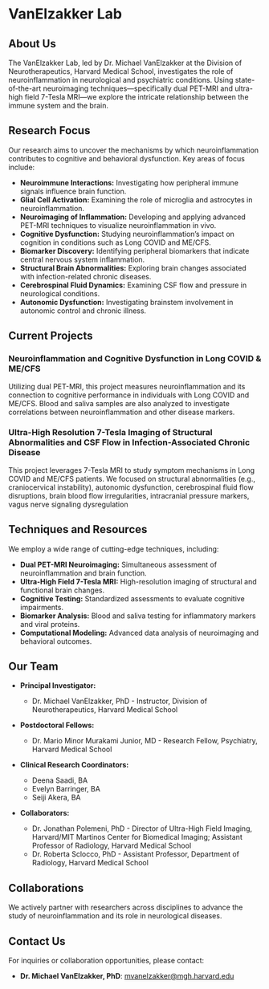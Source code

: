 # VanElzakker Lab

## About Us

The VanElzakker Lab, led by Dr. Michael VanElzakker at the Division of Neurotherapeutics, Harvard Medical School, investigates the role of neuroinflammation in neurological and psychiatric conditions. Using state-of-the-art neuroimaging techniques—specifically dual PET-MRI and ultra-high field 7-Tesla MRI—we explore the intricate relationship between the immune system and the brain.

## Research Focus

Our research aims to uncover the mechanisms by which neuroinflammation contributes to cognitive and behavioral dysfunction. Key areas of focus include:

* **Neuroimmune Interactions:** Investigating how peripheral immune signals influence brain function.
* **Glial Cell Activation:** Examining the role of microglia and astrocytes in neuroinflammation.
* **Neuroimaging of Inflammation:** Developing and applying advanced PET-MRI techniques to visualize neuroinflammation in vivo.
* **Cognitive Dysfunction:** Studying neuroinflammation’s impact on cognition in conditions such as Long COVID and ME/CFS.
* **Biomarker Discovery:** Identifying peripheral biomarkers that indicate central nervous system inflammation.
* **Structural Brain Abnormalities:** Exploring brain changes associated with infection-related chronic diseases.
* **Cerebrospinal Fluid Dynamics:** Examining CSF flow and pressure in neurological conditions.
* **Autonomic Dysfunction:** Investigating brainstem involvement in autonomic control and chronic illness.

## Current Projects

### Neuroinflammation and Cognitive Dysfunction in Long COVID & ME/CFS
Utilizing dual PET-MRI, this project measures neuroinflammation and its connection to cognitive performance in individuals with Long COVID and ME/CFS. Blood and saliva samples are also analyzed to investigate correlations between neuroinflammation and other disease markers.

### Ultra-High Resolution 7-Tesla Imaging of Structural Abnormalities and CSF Flow in Infection-Associated Chronic Disease
This project leverages 7-Tesla MRI to study symptom mechanisms in Long COVID and ME/CFS patients. We focused on structural abnormalities (e.g., craniocervical instability), autonomic dysfunction, cerebrospinal fluid flow disruptions, brain blood flow irregularities, intracranial pressure markers, vagus nerve signaling dysregulation

## Techniques and Resources

We employ a wide range of cutting-edge techniques, including:

* **Dual PET-MRI Neuroimaging:** Simultaneous assessment of neuroinflammation and brain function.
* **Ultra-High Field 7-Tesla MRI:** High-resolution imaging of structural and functional brain changes.
* **Cognitive Testing:** Standardized assessments to evaluate cognitive impairments.
* **Biomarker Analysis:** Blood and saliva testing for inflammatory markers and viral proteins.
* **Computational Modeling:** Advanced data analysis of neuroimaging and behavioral outcomes.

## Our Team

* **Principal Investigator:**
  * Dr. Michael VanElzakker, PhD - Instructor, Division of Neurotherapeutics, Harvard Medical School

* **Postdoctoral Fellows:**
  * Dr. Mario Minor Murakami Junior, MD - Research Fellow, Psychiatry, Harvard Medical School
 
* **Clinical Research Coordinators:**
  * Deena Saadi, BA
  * Evelyn Barringer, BA
  * Seiji Akera, BA

* **Collaborators:**
  * Dr. Jonathan Polemeni, PhD - Director of Ultra-High Field Imaging, Harvard/MIT Martinos Center for Biomedical Imaging; Assistant Professor of Radiology, Harvard Medical School
  * Dr. Roberta Sclocco, PhD - Assistant Professor, Department of Radiology, Harvard Medical School

## Collaborations

We actively partner with researchers across disciplines to advance the study of neuroinflammation and its role in neurological diseases.

## Contact Us

For inquiries or collaboration opportunities, please contact:
* **Dr. Michael VanElzakker, PhD**: mvanelzakker@mgh.harvard.edu


